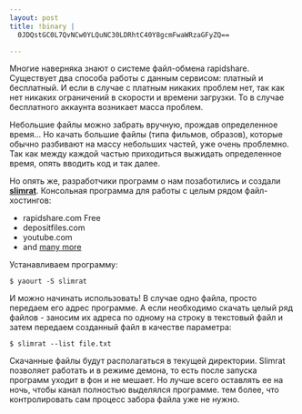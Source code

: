 ```yaml
--- 
layout: post
title: !binary |
  0JDQstGC0L7QvNCw0YLQuNC30LDRhtC40Y8gcmFwaWRzaGFyZQ==

---
```

Многие наверняка знают о системе файл-обмена rapidshare. Существует два способа работы с данным сервисом: платный и бесплатный. И если в случае с платным никаких проблем нет, так как нет никаких ограничений в скорости и времени загрузки. То в случае бесплатного аккаунта возникает масса проблем.

Небольшие файлы можно забрать вручную, прождав определенное время... Но качать большие файлы (типа фильмов, образов), которые обычно разбивают на массу небольших частей, уже очень проблемно. Так как между каждой частью приходиться выжидать определенное время, опять вводить код и так далее.
<!--more-->
Но опять же, разработчики программ о нам позаботились и создали <a href="http://code.google.com/p/slimrat/"><strong>slimrat</strong></a>. Консольная программа для работы с целым рядом файл-хостингов:
<ul>
	<li><a name="Supported_servers:">rapidshare.com Free </a></li>
	<li><a name="Supported_servers:">depositfiles.com </a></li>
	<li><a name="Supported_servers:">youtube.com </a></li>
	<li><a name="Supported_servers:">and </a><a href="http://code.google.com/p/slimrat/wiki/Plugins">many more</a></li>
</ul>
Устанавливаем программу:
<pre><code>$ yaourt -S slimrat</code></pre>

И можно начинать использовать! В случае одно файла, просто передаем его адрес программе. А если необходимо скачать целый ряд файлов - заносим их адреса по одному на строку в текстовый файл и затем передаем созданный файл в качестве параметра:
<pre><code>$ slimrat --list file.txt</code></pre>

Скачанные файлы будут располагаться в текущей директории. Slimrat позволяет работать и в режиме демона, то есть после запуска программ уходит в фон и не мешает. Но лучше всего оставлять ее на ночь, чтобы канал полностью выделялся программе. тем более, что контролировать сам процесс забора файла уже не нужно.
